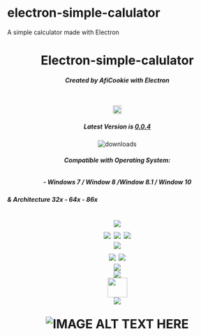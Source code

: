 # electron-simple-calulator
A simple calculator made with Electron


<h1 align="center">Electron-simple-calulator</h1>

<em><h4 align="center">Created by AfiCookie with Electron</h4></em><br><p align="center"><img height="20px" align="center" src="https://image.flaticon.com/icons/svg/808/808851.svg"></p>
<h5 align="center">Latest Version is <u>0.0.4</u></h5>
<p align="center"><img align="center" src="https://img.shields.io/github/downloads/AfiCookie/electron-simple-calulator/total.svg?style=for-the-badge" href="https://github.com/AfiCookie/electron-simple-calulator/releases/download/0.0.4/SimpleCalculatorInstaller.exe" alt="downloads"></p>


<b><h6 align="center">Compatible with Operating System:</h6></b><h5 align="center">- Windows 7 / Window 8 /Window 8.1 / Window 10 </h5><h5> & Architecture 32x - 64x - 86x </h5>

<h1 align="center">
  <em align="center"><img align="center" href="#" src="https://i.imgur.com/ic0HCL3.png"></img></em><br>
  
  <img src="https://forthebadge.com/images/badges/uses-html.svg">
   <img src="https://forthebadge.com/images/badges/uses-css.svg">
    <img src="https://forthebadge.com/images/badges/uses-js.svg">
  <br>
   <img src="https://forthebadge.com/images/badges/built-with-love.svg">
  <br>
   <img src="https://forthebadge.com/images/badges/validated-html2.svg">
    <img src="https://forthebadge.com/images/badges/validated-html5.svg">
  <br>
<center><img href="#" src="https://i.imgur.com/ic0HCL3.png"></img></center>
<img href="#" src="https://i.imgur.com/0oe8aRe.png"><br>
<center><img height="45px" href="#" src="https://image.flaticon.com/icons/svg/757/757174.svg"></img></center>
<center><img href="#" src="https://i.imgur.com/ic0HCL3.png"></img></center>

![IMAGE ALT TEXT HERE](https://i.imgur.com/fm2njZd.png)


